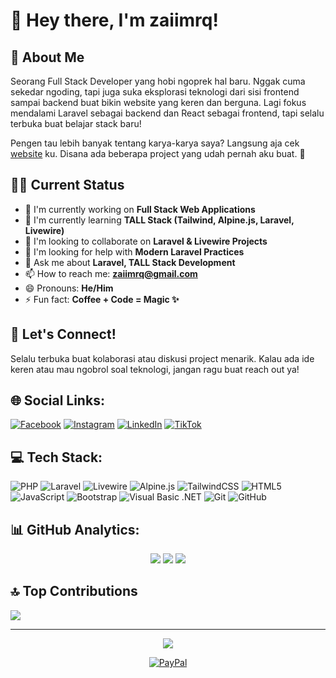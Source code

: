 # 👋 Hey there, I'm zaiimrq!

## 🌟 About Me

Seorang Full Stack Developer yang hobi ngoprek hal baru. Nggak cuma sekedar ngoding, tapi juga suka eksplorasi teknologi dari sisi frontend sampai backend buat bikin website yang keren dan berguna. Lagi fokus mendalami Laravel sebagai backend dan React sebagai frontend, tapi selalu terbuka buat belajar stack baru!

Pengen tau lebih banyak tentang karya-karya saya? Langsung aja cek [website](https://zaiimrq.serv00.net) ku. Disana ada beberapa project yang udah pernah aku buat. 🚀

## 👨‍💻 Current Status

- 🔭 I'm currently working on **Full Stack Web Applications**
- 🌱 I'm currently learning **TALL Stack (Tailwind, Alpine.js, Laravel, Livewire)**
- 👯 I'm looking to collaborate on **Laravel & Livewire Projects**
- 🤔 I'm looking for help with **Modern Laravel Practices**
- 💬 Ask me about **Laravel, TALL Stack Development**
- 📫 How to reach me: **zaiimrq@gmail.com**
- 😄 Pronouns: **He/Him**
- ⚡ Fun fact: **Coffee + Code = Magic ✨**

## 🤝 Let's Connect!
Selalu terbuka buat kolaborasi atau diskusi project menarik. Kalau ada ide keren atau mau ngobrol soal teknologi, jangan ragu buat reach out ya!

## 🌐 Social Links:
[![Facebook](https://img.shields.io/badge/Facebook-%231877F2.svg?logo=Facebook&logoColor=white)](https://facebook.com/zaiimrq)
[![Instagram](https://img.shields.io/badge/Instagram-%23E4405F.svg?logo=Instagram&logoColor=white)](https://instagram.com/zaiimrq)
[![LinkedIn](https://img.shields.io/badge/LinkedIn-%230077B5.svg?logo=linkedin&logoColor=white)](https://linkedin.com/in/zaiimrq)
[![TikTok](https://img.shields.io/badge/TikTok-%23000000.svg?logo=TikTok&logoColor=white)](https://tiktok.com/@zaiimrq)

## 💻 Tech Stack:
![PHP](https://img.shields.io/badge/php-%23777BB4.svg?style=for-the-badge&logo=php&logoColor=white)
![Laravel](https://img.shields.io/badge/laravel-%23FF2D20.svg?style=for-the-badge&logo=laravel&logoColor=white)
![Livewire](https://img.shields.io/badge/livewire-%234E56A6.svg?style=for-the-badge&logo=livewire&logoColor=white)
![Alpine.js](https://img.shields.io/badge/alpine.js-%238BC0D0.svg?style=for-the-badge&logo=alpine.js&logoColor=black)
![TailwindCSS](https://img.shields.io/badge/tailwindcss-%2338B2AC.svg?style=for-the-badge&logo=tailwind-css&logoColor=white)
![HTML5](https://img.shields.io/badge/html5-%23E34F26.svg?style=for-the-badge&logo=html5&logoColor=white)
![JavaScript](https://img.shields.io/badge/javascript-%23323330.svg?style=for-the-badge&logo=javascript&logoColor=%23F7DF1E)
![Bootstrap](https://img.shields.io/badge/bootstrap-%238511FA.svg?style=for-the-badge&logo=bootstrap&logoColor=white)
![Visual Basic .NET](https://img.shields.io/badge/Visual%20Basic%20.NET-%235C2D91.svg?style=for-the-badge&logo=.net&logoColor=white)
![Git](https://img.shields.io/badge/git-%23F05033.svg?style=for-the-badge&logo=git&logoColor=white)
![GitHub](https://img.shields.io/badge/github-%23121011.svg?style=for-the-badge&logo=github&logoColor=white)

## 📊 GitHub Analytics:
<div align="center">

![](https://github-readme-stats.vercel.app/api?username=zaiimrq&theme=tokyonight&hide_border=true&include_all_commits=false&count_private=false)
![](https://github-readme-streak-stats.herokuapp.com/?user=zaiimrq&theme=tokyonight&hide_border=true)
![](https://github-readme-stats.vercel.app/api/top-langs/?username=zaiimrq&theme=tokyonight&hide_border=true&include_all_commits=false&count_private=false&layout=compact)

</div>

## 🔝 Top Contributions
![](https://github-contributor-stats.vercel.app/api?username=zaiimrq&limit=5&theme=tokyonight&combine_all_yearly_contributions=true)

---
<div align="center">

[![](https://visitcount.itsvg.in/api?id=zaiimrq&icon=0&color=0)](https://visitcount.itsvg.in)

[![PayPal](https://img.shields.io/badge/PayPal-00457C?style=for-the-badge&logo=paypal&logoColor=white)](https://paypal.me/zaiimrq)

</div>
